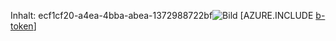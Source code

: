 Inhalt: ecf1cf20-a4ea-4bba-abea-1372988722bf![Bild](6615d412-11e0-4ca4-914f-e9216cff6296.png)
[AZURE.INCLUDE [b-token](688bea85-dae1-4d19-8a22-c9a8e9950dc3.md)]
